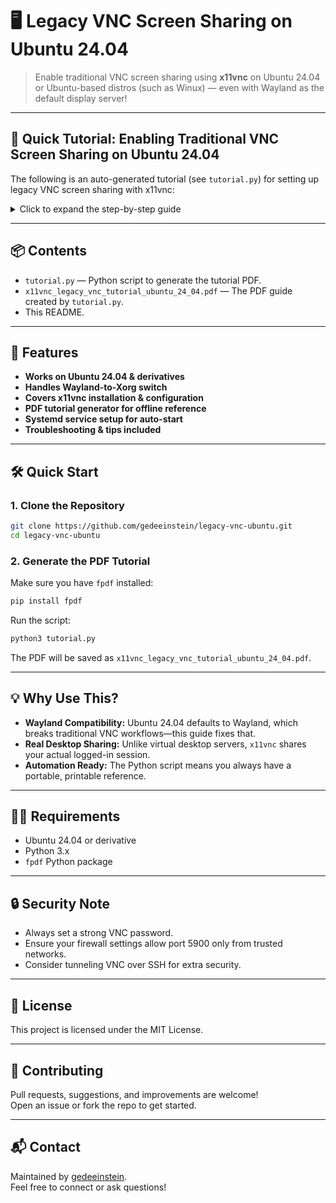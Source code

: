 # 🖥️ Legacy VNC Screen Sharing on Ubuntu 24.04

> Enable traditional VNC screen sharing using **x11vnc** on Ubuntu 24.04 or Ubuntu-based distros (such as Winux) — even with Wayland as the default display server!

---

## 📖 Quick Tutorial: Enabling Traditional VNC Screen Sharing on Ubuntu 24.04

The following is an auto-generated tutorial (see `tutorial.py`) for setting up legacy VNC screen sharing with x11vnc:

<details>
<summary>Click to expand the step-by-step guide</summary>

**Step 1: Understand the Context**
- Ubuntu 24.04 uses Wayland as the default display server.
- x11vnc requires the legacy Xorg server to function.
- To enable classic VNC sharing of your real desktop screen, you must disable Wayland and use Xorg.

**Step 2: Disable Wayland and Switch to Xorg**
1. Open terminal.
2. Edit the GDM configuration:
   ```
   sudo nano /etc/gdm3/custom.conf
   ```
3. Find the line:
   ```
   #WaylandEnable=false
   ```
4. Uncomment it by removing the `#`:
   ```
   WaylandEnable=false
   ```
5. Save file (`Ctrl+O`, Enter) and exit (`Ctrl+X`).
6. Restart GDM to apply changes:
   ```
   sudo systemctl restart gdm3
   ```
   > Warning: This will close all open GUI applications and log you out.
7. Log in again.
8. Verify that Xorg is running instead of Wayland:
   ```
   echo $XDG_SESSION_TYPE
   ```
   You should see:
   ```
   x11
   ```

**Step 3: Install Necessary Fonts (Fixes VNC font errors)**
1. Update package lists:
   ```
   sudo apt update
   ```
2. Install common X fonts:
   ```
   sudo apt install xfonts-base xfonts-100dpi xfonts-75dpi xfonts-scalable
   ```

**Step 4: Install x11vnc**
```
sudo apt install x11vnc
```

**Step 5: Set VNC Password**
1. Run:
   ```
   x11vnc -storepasswd
   ```
2. Enter and confirm a password.
3. The password is saved at `~/.vnc/passwd`.

**Step 6: Start x11vnc Manually (Share your real desktop)**
Run:
```
x11vnc -auth guess -forever -loop -noxdamage -repeat -rfbauth ~/.vnc/passwd -rfbport 5900 -shared -bg
```
**Explanation of important flags:**
- `-auth guess` : try to find correct Xauthority file automatically
- `-forever` : keep server running after clients disconnect
- `-loop` : restart if server crashes
- `-noxdamage` : fix some screen update issues
- `-repeat` : allow key repeats
- `-rfbauth ~/.vnc/passwd` : use the password file
- `-rfbport 5900` : listen on standard VNC port 5900
- `-shared` : allow multiple clients
- `-bg` : run in background

**Step 7: Connect with VNC Client**
- Use any VNC client (RealVNC, TigerVNC, TightVNC Viewer, Remmina, etc.)
- Connect to your Ubuntu machine IP on port 5900.
- Enter the VNC password you set earlier.

**Step 8 (Optional): Create a systemd Service to Auto-Start x11vnc on Boot**
1. Create a service file:
   ```
   sudo nano /etc/systemd/system/x11vnc.service
   ```
2. Paste this, replace `yourusername` with your Ubuntu username:
   ```
   [Unit]
   Description=Start x11vnc at startup
   After=graphical.target

   [Service]
   Type=simple
   User=yourusername
   ExecStart=/usr/bin/x11vnc -auth /home/yourusername/.Xauthority -forever -loop -noxdamage -repeat -rfbauth /home/yourusername/.vnc/passwd -rfbport 5900 -shared
   Restart=on-failure

   [Install]
   WantedBy=graphical.target
   ```
3. Save and exit.
4. Enable and start the service:
   ```
   sudo systemctl daemon-reload
   sudo systemctl enable x11vnc.service
   sudo systemctl start x11vnc.service
   ```
5. Check service status:
   ```
   sudo systemctl status x11vnc.service
   ```

**Troubleshooting & Tips**
- If you get "XOpenDisplay failed", check if you are running Wayland (`echo $XDG_SESSION_TYPE`). You must switch to Xorg.
- Ensure you run x11vnc as the same user logged into the desktop.
- If VNC connection fails, verify firewall allows port 5900.
- Use `ps aux | grep x11vnc` to confirm the VNC server is running.
- If fonts appear broken on VNC clients, ensure fonts are installed.
- Restart your machine if you run into session or display auth issues.

**Notes**
- Restarting GDM or rebooting closes all open GUI apps.
- Connect to VNC on port 5900 using your favorite VNC client.
- Make sure firewall allows port 5900.

</details>

---

## 📦 Contents

- `tutorial.py` — Python script to generate the tutorial PDF.
- `x11vnc_legacy_vnc_tutorial_ubuntu_24_04.pdf` — The PDF guide created by `tutorial.py`.
- This README.

---

## 🚀 Features

- **Works on Ubuntu 24.04 & derivatives**
- **Handles Wayland-to-Xorg switch**
- **Covers x11vnc installation & configuration**
- **PDF tutorial generator for offline reference**
- **Systemd service setup for auto-start**
- **Troubleshooting & tips included**

---

## 🛠️ Quick Start

### 1. Clone the Repository

```bash
git clone https://github.com/gedeeinstein/legacy-vnc-ubuntu.git
cd legacy-vnc-ubuntu
```

### 2. Generate the PDF Tutorial

Make sure you have `fpdf` installed:

```bash
pip install fpdf
```

Run the script:

```bash
python3 tutorial.py
```

The PDF will be saved as `x11vnc_legacy_vnc_tutorial_ubuntu_24_04.pdf`.

---

## 💡 Why Use This?

- **Wayland Compatibility:** Ubuntu 24.04 defaults to Wayland, which breaks traditional VNC workflows—this guide fixes that.
- **Real Desktop Sharing:** Unlike virtual desktop servers, `x11vnc` shares your actual logged-in session.
- **Automation Ready:** The Python script means you always have a portable, printable reference.

---

## 🧑‍💻 Requirements

- Ubuntu 24.04 or derivative
- Python 3.x
- `fpdf` Python package

---

## 🔒 Security Note

- Always set a strong VNC password.
- Ensure your firewall settings allow port 5900 only from trusted networks.
- Consider tunneling VNC over SSH for extra security.

---

## 📄 License

This project is licensed under the MIT License.

---

## 🤝 Contributing

Pull requests, suggestions, and improvements are welcome!  
Open an issue or fork the repo to get started.

---

## 📬 Contact

Maintained by [gedeeinstein](https://github.com/gedeeinstein).  
Feel free to connect or ask questions!
